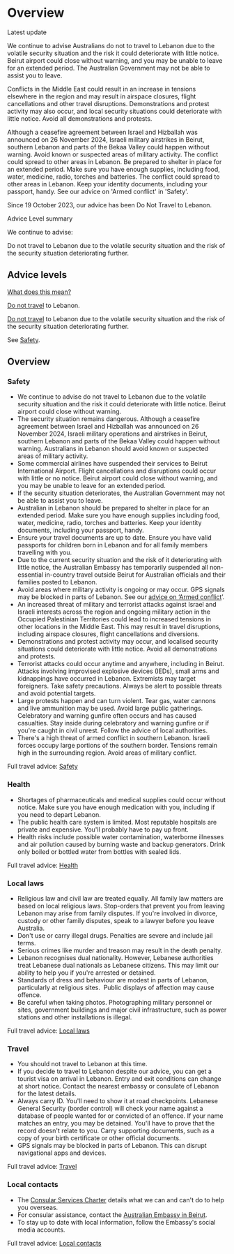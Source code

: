 # Overview

Latest update

We continue to advise Australians do not to travel to Lebanon due to the volatile security situation and the risk it could deteriorate with little notice. Beirut airport could close without warning, and you may be unable to leave for an extended period. The Australian Government may not be able to assist you to leave.  
  
Conflicts in the Middle East could result in an increase in tensions elsewhere in the region and may result in airspace closures, flight cancellations and other travel disruptions. Demonstrations and protest activity may also occur, and local security situations could deteriorate with little notice. Avoid all demonstrations and protests.   
  
Although a ceasefire agreement between Israel and Hizballah was announced on 26 November 2024, Israeli military airstrikes in Beirut, southern Lebanon and parts of the Bekaa Valley could happen without warning. Avoid known or suspected areas of military activity. The conflict could spread to other areas in Lebanon. Be prepared to shelter in place for an extended period. Make sure you have enough supplies, including food, water, medicine, radio, torches and batteries. The conflict could spread to other areas in Lebanon. Keep your identity documents, including your passport, handy. See our advice on 'Armed conflict' in 'Safety'.  
  
Since 19 October 2023, our advice has been Do Not Travel to Lebanon.

Advice Level summary

We continue to advise:

Do not travel to Lebanon due to the volatile security situation and the risk of the security situation deteriorating further.

## Advice levels

[What does this mean?](/before-you-go/travel-advice-explained/)

[Do not travel](https://www.smartraveller.gov.au/consular-services/travel-advice-explained#level4 ) to Lebanon.

[Do not travel](https://www.smartraveller.gov.au/consular-services/travel-advice-explained#level4 ) to Lebanon due to the volatile security situation and the risk of the security situation deteriorating further.

See [Safety](#safety).

## Overview

### Safety

* We continue to advise do not travel to Lebanon due to the volatile security situation and the risk it could deteriorate with little notice. Beirut airport could close without warning.
* The security situation remains dangerous. Although a ceasefire agreement between Israel and Hizballah was announced on 26 November 2024, Israeli military operations and airstrikes in Beirut, southern Lebanon and parts of the Bekaa Valley could happen without warning. Australians in Lebanon should avoid known or suspected areas of military activity.
* Some commercial airlines have suspended their services to Beirut International Airport. Flight cancellations and disruptions could occur with little or no notice. Beirut airport could close without warning, and you may be unable to leave for an extended period.
* If the security situation deteriorates, the Australian Government may not be able to assist you to leave.
* Australian in Lebanon should be prepared to shelter in place for an extended period. Make sure you have enough supplies including food, water, medicine, radio, torches and batteries. Keep your identity documents, including your passport, handy.
* Ensure your travel documents are up to date. Ensure you have valid passports for children born in Lebanon and for all family members travelling with you.
* Due to the current security situation and the risk of it deteriorating with little notice, the Australian Embassy has temporarily suspended all non-essential in-country travel outside Beirut for Australian officials and their families posted to Lebanon.
* Avoid areas where military activity is ongoing or may occur. GPS signals may be blocked in parts of Lebanon. See our [advice on ‘Armed conflict](https://www.smartraveller.gov.au/while-youre-away/crisis-or-emergency/theres-armed-conflict)’.
* An increased threat of military and terrorist attacks against Israel and Israeli interests across the region and ongoing military action in the Occupied Palestinian Territories could lead to increased tensions in other locations in the Middle East. This may result in travel disruptions, including airspace closures, flight cancellations and diversions.
* Demonstrations and protest activity may occur, and localised security situations could deteriorate with little notice. Avoid all demonstrations and protests.
* Terrorist attacks could occur anytime and anywhere, including in Beirut. Attacks involving improvised explosive devices (IEDs), small arms and kidnappings have occurred in Lebanon. Extremists may target foreigners. Take safety precautions. Always be alert to possible threats and avoid potential targets.
* Large protests happen and can turn violent. Tear gas, water cannons and live ammunition may be used. Avoid large public gatherings. Celebratory and warning gunfire often occurs and has caused casualties. Stay inside during celebratory and warning gunfire or if you're caught in civil unrest. Follow the advice of local authorities.
* There's a high threat of armed conflict in southern Lebanon. Israeli forces occupy large portions of the southern border. Tensions remain high in the surrounding region. Avoid areas of military conflict.

Full travel advice: [Safety](#safety)

### Health

* Shortages of pharmaceuticals and medical supplies could occur without notice. Make sure you have enough medication with you, including if you need to depart Lebanon.
* The public health care system is limited. Most reputable hospitals are private and expensive. You'll probably have to pay up front.
* Health risks include possible water contamination, waterborne illnesses and air pollution caused by burning waste and backup generators. Drink only boiled or bottled water from bottles with sealed lids.

Full travel advice: [Health](#health)

### Local laws

* Religious law and civil law are treated equally. All family law matters are based on local religious laws. Stop-orders that prevent you from leaving Lebanon may arise from family disputes. If you're involved in divorce, custody or other family disputes, speak to a lawyer before you leave Australia.
* Don't use or carry illegal drugs. Penalties are severe and include jail terms.
* Serious crimes like murder and treason may result in the death penalty.
* Lebanon recognises dual nationality. However, Lebanese authorities treat Lebanese dual nationals as Lebanese citizens. This may limit our ability to help you if you're arrested or detained.
* Standards of dress and behaviour are modest in parts of Lebanon, particularly at religious sites.  Public displays of affection may cause offence.
* Be careful when taking photos. Photographing military personnel or sites, government buildings and major civil infrastructure, such as power stations and other installations is illegal.

Full travel advice: [Local laws](#local-laws)

### Travel

* You should not travel to Lebanon at this time.
* If you decide to travel to Lebanon despite our advice, you can get a tourist visa on arrival in Lebanon. Entry and exit conditions can change at short notice. Contact the nearest embassy or consulate of Lebanon for the latest details.
* Always carry ID. You'll need to show it at road checkpoints. Lebanese General Security (border control) will check your name against a database of people wanted for or convicted of an offence. If your name matches an entry, you may be detained. You'll have to prove that the record doesn't relate to you. Carry supporting documents, such as a copy of your birth certificate or other official documents.
* GPS signals may be blocked in parts of Lebanon. This can disrupt navigational apps and devices.

Full travel advice: [Travel](#travel)

### Local contacts

* The [Consular Services Charter](https://www.smartraveller.gov.au/consular-services/consular-services-charter) details what we can and can't do to help you overseas.
* For consular assistance, contact the [Australian Embassy in Beirut](http://www.lebanon.embassy.gov.au/).
* To stay up to date with local information, follow the Embassy's social media accounts.

Full travel advice: [Local contacts](#local-contacts)